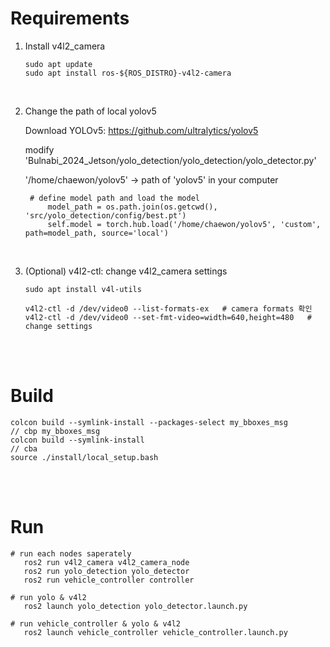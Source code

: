 # Requirements

1. Install v4l2_camera

   ```
   sudo apt update
   sudo apt install ros-${ROS_DISTRO}-v4l2-camera
   ```
<br/>

2. Change the path of local yolov5

   Download YOLOv5: https://github.com/ultralytics/yolov5

   modify 'Bulnabi_2024_Jetson/yolo_detection/yolo_detection/yolo_detector.py'

   '/home/chaewon/yolov5' -> path of 'yolov5' in your computer
   
   ```
    # define model path and load the model
        model_path = os.path.join(os.getcwd(), 'src/yolo_detection/config/best.pt')
        self.model = torch.hub.load('/home/chaewon/yolov5', 'custom', path=model_path, source='local')
   ```
<br/>

3. (Optional) v4l2-ctl: change v4l2_camera settings

   ```
   sudo apt install v4l-utils

   v4l2-ctl -d /dev/video0 --list-formats-ex   # camera formats 확인
   v4l2-ctl -d /dev/video0 --set-fmt-video=width=640,height=480   # change settings
   ```

<br/>
<br/>


# Build

```
colcon build --symlink-install --packages-select my_bboxes_msg       // cbp my_bboxes_msg
colcon build --symlink-install                                       // cba
source ./install/local_setup.bash
```

<br/>
<br/>


# Run

```
# run each nodes saperately
   ros2 run v4l2_camera v4l2_camera_node
   ros2 run yolo_detection yolo_detector
   ros2 run vehicle_controller controller

# run yolo & v4l2
   ros2 launch yolo_detection yolo_detector.launch.py

# run vehicle_controller & yolo & v4l2
   ros2 launch vehicle_controller vehicle_controller.launch.py
```

<br/>
<br/>
